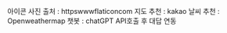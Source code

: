 










아이콘 사진 출처 : httpswwwflaticoncom
지도 추천 : kakao
날씨 추천 : Openweathermap
챗봇 : chatGPT API호출 후 대답 연동
